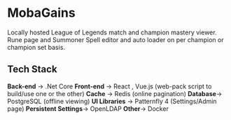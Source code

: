 # MobaGains
   Locally hosted League of Legends match and champion mastery viewer. Rune page and Summoner Spell editor and auto loader on per champion or champion set basis. 

## Tech Stack
**Back-end** -> .Net Core
**Front-end** -> React , Vue.js (web-pack script to build/use one or the other)
**Cache** -> Redis (online pagination)
**Database**-> PostgreSQL (offline viewing)
**UI Libraries** -> Patternfly 4 (Settings/Admin page)
**Persistent Settings**-> OpenLDAP
**Other**-> Docker